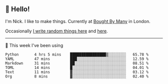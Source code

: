 ## 👋 Hello! 

I'm Nick. I like to make things. Currently at [Bought By Many](https://boughtbymany.com) in London.

Occasionally [I write random things here](https://nicksnell.com) and [here](https://twitter.com/nicksnell).

-------

🚀 This week I've been using

<!--START_SECTION:waka-->

```text
Python       4 hrs 5 mins    ████████████████▒░░░░░░░░   65.78 %
YAML         47 mins         ███░░░░░░░░░░░░░░░░░░░░░░   12.59 %
Markdown     31 mins         ██░░░░░░░░░░░░░░░░░░░░░░░   08.51 %
TOML         14 mins         █░░░░░░░░░░░░░░░░░░░░░░░░   04.01 %
Text         11 mins         ▓░░░░░░░░░░░░░░░░░░░░░░░░   03.12 %
Org          8 mins          ▓░░░░░░░░░░░░░░░░░░░░░░░░   02.40 %
```

<!--END_SECTION:waka-->
